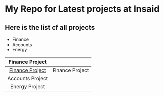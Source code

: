 # My Repo for Latest projects at Insaid

## Here is the list of all projects
- Finance
- Accounts
- Energy

|  Finance Project |   |
| :------------: | :------------: |
|  [Finance Project](https://github.com/v-rao/demo/tree/master/finance-project "Finance Project") |   Finance Project |
|   Accounts Project |   |
|  Energy Project |   |
